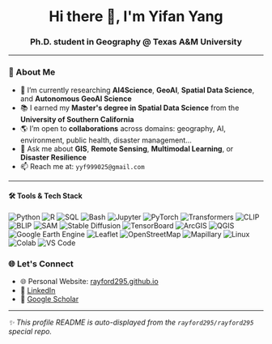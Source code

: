 <!-- GitHub Profile README for rayford295 -->

<h1 align="center">Hi there 👋, I'm Yifan Yang</h1>
<h3 align="center">Ph.D. student in Geography @ Texas A&M University</h3>

---

### 🌟 About Me

- 🔭 I’m currently researching **AI4Science**, **GeoAI**, **Spatial Data Science**, and **Autonomous GeoAI Science**
- 📚 I earned my **Master's degree in Spatial Data Science** from the **University of Southern California**
- 🌎 I’m open to **collaborations** across domains: geography, AI, environment, public health, disaster management...
- 💬 Ask me about **GIS**, **Remote Sensing**, **Multimodal Learning**, or **Disaster Resilience**
- 📫 Reach me at: `yyf999025@gmail.com`
---

#### 🛠️ Tools & Tech Stack
![Python](https://img.shields.io/badge/-Python-3776AB?style=flat-square&logo=python&logoColor=white)
![R](https://img.shields.io/badge/-R-276DC3?style=flat-square&logo=r&logoColor=white)
![SQL](https://img.shields.io/badge/-SQL-4479A1?style=flat-square&logo=postgresql&logoColor=white)
![Bash](https://img.shields.io/badge/-Bash-4EAA25?style=flat-square&logo=gnubash&logoColor=white)
![Jupyter](https://img.shields.io/badge/-Jupyter-F37626?style=flat-square&logo=jupyter&logoColor=white)
![PyTorch](https://img.shields.io/badge/-PyTorch-EE4C2C?style=flat-square&logo=pytorch&logoColor=white)
![Transformers](https://img.shields.io/badge/-Transformers-FFD43B?style=flat-square&logo=huggingface&logoColor=black)
![CLIP](https://img.shields.io/badge/-CLIP-000000?style=flat-square&logo=openai&logoColor=white)
![BLIP](https://img.shields.io/badge/-BLIP-9A67F1?style=flat-square&logo=openai&logoColor=white)
![SAM](https://img.shields.io/badge/-SAM-4A90E2?style=flat-square&logo=meta&logoColor=white)
![Stable Diffusion](https://img.shields.io/badge/-StableDiffusion-FF69B4?style=flat-square&logo=deepai&logoColor=white)
![TensorBoard](https://img.shields.io/badge/-TensorBoard-FFA500?style=flat-square&logo=tensorflow&logoColor=white)
![ArcGIS](https://img.shields.io/badge/-ArcGIS-4479A1?style=flat-square&logo=esri&logoColor=white)
![QGIS](https://img.shields.io/badge/-QGIS-589632?style=flat-square&logo=qgis&logoColor=white)
![Google Earth Engine](https://img.shields.io/badge/-GEE-34A853?style=flat-square&logo=googleearth&logoColor=white)
![Leaflet](https://img.shields.io/badge/-Leaflet-199900?style=flat-square&logo=leaflet&logoColor=white)
![OpenStreetMap](https://img.shields.io/badge/-OpenStreetMap-7EBC6F?style=flat-square&logo=openstreetmap&logoColor=white)
![Mapillary](https://img.shields.io/badge/-Mapillary-05C2D1?style=flat-square&logo=mapbox&logoColor=white)
![Linux](https://img.shields.io/badge/-Linux-FCC624?style=flat-square&logo=linux&logoColor=black)
![Colab](https://img.shields.io/badge/-Colab-F9AB00?style=flat-square&logo=googlecolab&logoColor=black)
![VS Code](https://img.shields.io/badge/-VSCode-007ACC?style=flat-square&logo=visualstudiocode&logoColor=white)


### 🌐 Let's Connect

- 🌐 Personal Website: [rayford295.github.io](https://rayford295.github.io/)
- 🔗 [LinkedIn](https://www.linkedin.com/in/yifan-yang-14a898186/)
- 📖 [Google Scholar](https://scholar.google.com/citations?user=B-fiSHwAAAAJ)

---

_✨ This profile README is auto-displayed from the `rayford295/rayford295` special repo._

